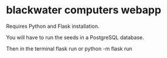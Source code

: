 # blackwater computers webapp

Requires Python and Flask installation.

You will have to run the seeds in a PostgreSQL database.

Then in the terminal
flask run
or 
python -m flask run
